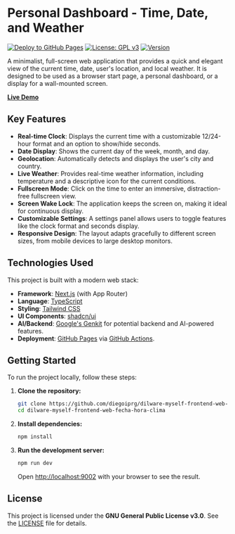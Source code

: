 # Personal Dashboard - Time, Date, and Weather

[![Deploy to GitHub Pages](https://github.com/diegoiprg/dilware-myself-frontend-web-fecha-hora-clima/actions/workflows/deploy-gh-pages.yml/badge.svg?branch=main)](https://github.com/diegoiprg/dilware-myself-frontend-web-fecha-hora-clima/actions/workflows/deploy-gh-pages.yml)
[![License: GPL v3](https://img.shields.io/badge/License-GPLv3-blue.svg)](https://www.gnu.org/licenses/gpl-3.0)
[![Version](https://img.shields.io/badge/version-v1.4.0-blue.svg)](./package.json)

A minimalist, full-screen web application that provides a quick and elegant view of the current time, date, user's location, and local weather. It is designed to be used as a browser start page, a personal dashboard, or a display for a wall-mounted screen.

[**Live Demo**](https://diegoiprg.github.io/dilware-myself-frontend-web-fecha-hora-clima/)

## Key Features

- **Real-time Clock**: Displays the current time with a customizable 12/24-hour format and an option to show/hide seconds.
- **Date Display**: Shows the current day of the week, month, and day.
- **Geolocation**: Automatically detects and displays the user's city and country.
- **Live Weather**: Provides real-time weather information, including temperature and a descriptive icon for the current conditions.
- **Fullscreen Mode**: Click on the time to enter an immersive, distraction-free fullscreen view.
- **Screen Wake Lock**: The application keeps the screen on, making it ideal for continuous display.
- **Customizable Settings**: A settings panel allows users to toggle features like the clock format and seconds display.
- **Responsive Design**: The layout adapts gracefully to different screen sizes, from mobile devices to large desktop monitors.

## Technologies Used

This project is built with a modern web stack:

- **Framework**: [Next.js](https://nextjs.org/) (with App Router)
- **Language**: [TypeScript](https://www.typescriptlang.org/)
- **Styling**: [Tailwind CSS](https://tailwindcss.com/)
- **UI Components**: [shadcn/ui](https://ui.shadcn.com/)
- **AI/Backend**: [Google's Genkit](https://firebase.google.com/docs/genkit) for potential backend and AI-powered features.
- **Deployment**: [GitHub Pages](https://pages.github.com/) via [GitHub Actions](https://github.com/features/actions).

## Getting Started

To run the project locally, follow these steps:

1.  **Clone the repository:**

    ```bash
    git clone https://github.com/diegoiprg/dilware-myself-frontend-web-fecha-hora-clima.git
    cd dilware-myself-frontend-web-fecha-hora-clima
    ```

2.  **Install dependencies:**

    ```bash
    npm install
    ```

3.  **Run the development server:**

    ```bash
    npm run dev
    ```

    Open [http://localhost:9002](http://localhost:9002) with your browser to see the result.

## License

This project is licensed under the **GNU General Public License v3.0**. See the [LICENSE](./LICENSE) file for details.
